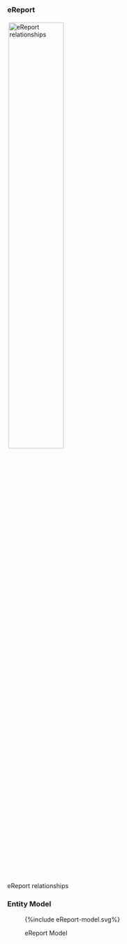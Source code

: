 
### eReport

<img style="padding:3px;width:50%;" src="eDischarge relationship to other standards.drawio.png" alt="eReport relationships"/>
<br clear="all">
<p class="figureTitle">eReport relationships</p> 


### Entity Model

<figure>
{%include eReport-model.svg%}
<p id="fX.X.X.X-X" class="figureTitle">eReport Model</p>
</figure>
<br clear="all">
